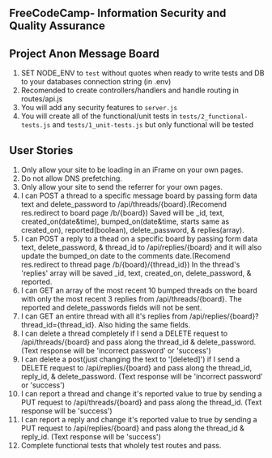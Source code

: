 **FreeCodeCamp**- Information Security and Quality Assurance
------

## Project Anon Message Board

1) SET NODE_ENV to `test` without quotes when ready to write tests and DB to your databases connection string (in .env)
2) Recomended to create controllers/handlers and handle routing in routes/api.js
3) You will add any security features to `server.js`
4) You will create all of the functional/unit tests in `tests/2_functional-tests.js` and `tests/1_unit-tests.js` but only functional will be tested

## User Stories
1) Only allow your site to be loading in an iFrame on your own pages.
2) Do not allow DNS prefetching.
3) Only allow your site to send the referrer for your own pages.
4) I can POST a thread to a specific message board by passing form data text and delete_password to /api/threads/{board}.(Recomend res.redirect to board page /b/{board}) Saved will be _id, text, created_on(date&time), bumped_on(date&time, starts same as created_on), reported(boolean), delete_password, & replies(array).
5) I can POST a reply to a thead on a specific board by passing form data text, delete_password, & thread_id to /api/replies/{board} and it will also update the bumped_on date to the comments date.(Recomend res.redirect to thread page /b/{board}/{thread_id}) In the thread's 'replies' array will be saved _id, text, created_on, delete_password, & reported.
6) I can GET an array of the most recent 10 bumped threads on the board with only the most recent 3 replies from /api/threads/{board}. The reported and delete_passwords fields will not be sent.
7) I can GET an entire thread with all it's replies from /api/replies/{board}?thread_id={thread_id}. Also hiding the same fields.
8) I can delete a thread completely if I send a DELETE request to /api/threads/{board} and pass along the thread_id & delete_password. (Text response will be 'incorrect password' or 'success')
9) I can delete a post(just changing the text to '[deleted]') if I send a DELETE request to /api/replies/{board} and pass along the thread_id, reply_id, & delete_password. (Text response will be 'incorrect password' or 'success')
10) I can report a thread and change it's reported value to true by sending a PUT request to /api/threads/{board} and pass along the thread_id. (Text response will be 'success')
11) I can report a reply and change it's reported value to true by sending a PUT request to /api/replies/{board} and pass along the thread_id & reply_id. (Text response will be 'success')
12) Complete functional tests that wholely test routes and pass.

